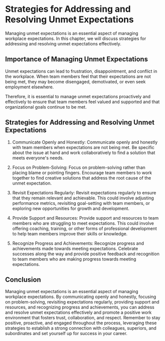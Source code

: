 Strategies for Addressing and Resolving Unmet Expectations
==================================================================================================

Managing unmet expectations is an essential aspect of managing workplace expectations. In this chapter, we will discuss strategies for addressing and resolving unmet expectations effectively.

Importance of Managing Unmet Expectations
-----------------------------------------

Unmet expectations can lead to frustration, disappointment, and conflict in the workplace. When team members feel that their expectations are not being met, they may become disengaged, demotivated, or even seek employment elsewhere.

Therefore, it is essential to manage unmet expectations proactively and effectively to ensure that team members feel valued and supported and that organizational goals continue to be met.

Strategies for Addressing and Resolving Unmet Expectations
----------------------------------------------------------

1. Communicate Openly and Honestly: Communicate openly and honestly with team members when expectations are not being met. Be specific about the issue at hand and work collaboratively to find a solution that meets everyone's needs.

2. Focus on Problem-Solving: Focus on problem-solving rather than placing blame or pointing fingers. Encourage team members to work together to find creative solutions that address the root cause of the unmet expectation.

3. Revisit Expectations Regularly: Revisit expectations regularly to ensure that they remain relevant and achievable. This could involve adjusting performance metrics, revisiting goal-setting with team members, or exploring new opportunities for growth and development.

4. Provide Support and Resources: Provide support and resources to team members who are struggling to meet expectations. This could involve offering coaching, training, or other forms of professional development to help team members improve their skills or knowledge.

5. Recognize Progress and Achievements: Recognize progress and achievements made towards meeting expectations. Celebrate successes along the way and provide positive feedback and recognition to team members who are making progress towards meeting expectations.

Conclusion
----------

Managing unmet expectations is an essential aspect of managing workplace expectations. By communicating openly and honestly, focusing on problem-solving, revisiting expectations regularly, providing support and resources, and recognizing progress and achievements, you can address and resolve unmet expectations effectively and promote a positive work environment that fosters trust, collaboration, and respect. Remember to stay positive, proactive, and engaged throughout the process, leveraging these strategies to establish a strong connection with colleagues, superiors, and subordinates and set yourself up for success in your career.

